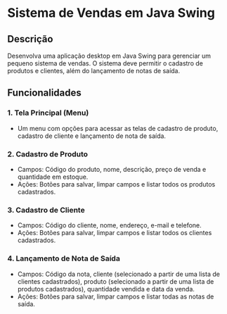 # Sistema de Vendas em Java Swing

## Descrição
Desenvolva uma aplicação desktop em Java Swing para gerenciar um pequeno sistema de vendas. O sistema deve permitir o cadastro de produtos e clientes, além do lançamento de notas de saída.

## Funcionalidades

### 1. Tela Principal (Menu)
- Um menu com opções para acessar as telas de cadastro de produto, cadastro de cliente e lançamento de nota de saída.

### 2. Cadastro de Produto
- Campos: Código do produto, nome, descrição, preço de venda e quantidade em estoque.
- Ações: Botões para salvar, limpar campos e listar todos os produtos cadastrados.

### 3. Cadastro de Cliente
- Campos: Código do cliente, nome, endereço, e-mail e telefone.
- Ações: Botões para salvar, limpar campos e listar todos os clientes cadastrados.

### 4. Lançamento de Nota de Saída
- Campos: Código da nota, cliente (selecionado a partir de uma lista de clientes cadastrados), produto (selecionado a partir de uma lista de produtos cadastrados), quantidade vendida e data da venda.
- Ações: Botões para salvar, limpar campos e listar todas as notas de saída.